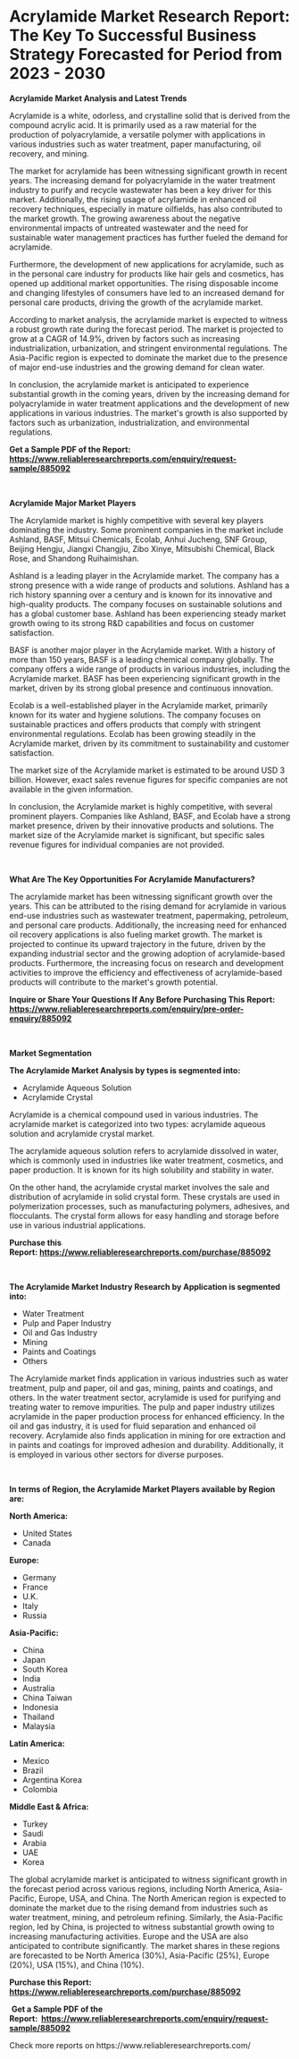 <p><h1>Acrylamide Market Research Report: The Key To Successful Business Strategy Forecasted for Period from 2023 - 2030</h1></p><p><strong>Acrylamide Market Analysis and Latest Trends</strong></p>
<p><p>Acrylamide is a white, odorless, and crystalline solid that is derived from the compound acrylic acid. It is primarily used as a raw material for the production of polyacrylamide, a versatile polymer with applications in various industries such as water treatment, paper manufacturing, oil recovery, and mining.</p><p>The market for acrylamide has been witnessing significant growth in recent years. The increasing demand for polyacrylamide in the water treatment industry to purify and recycle wastewater has been a key driver for this market. Additionally, the rising usage of acrylamide in enhanced oil recovery techniques, especially in mature oilfields, has also contributed to the market growth. The growing awareness about the negative environmental impacts of untreated wastewater and the need for sustainable water management practices has further fueled the demand for acrylamide.</p><p>Furthermore, the development of new applications for acrylamide, such as in the personal care industry for products like hair gels and cosmetics, has opened up additional market opportunities. The rising disposable income and changing lifestyles of consumers have led to an increased demand for personal care products, driving the growth of the acrylamide market.</p><p>According to market analysis, the acrylamide market is expected to witness a robust growth rate during the forecast period. The market is projected to grow at a CAGR of 14.9%, driven by factors such as increasing industrialization, urbanization, and stringent environmental regulations. The Asia-Pacific region is expected to dominate the market due to the presence of major end-use industries and the growing demand for clean water.</p><p>In conclusion, the acrylamide market is anticipated to experience substantial growth in the coming years, driven by the increasing demand for polyacrylamide in water treatment applications and the development of new applications in various industries. The market's growth is also supported by factors such as urbanization, industrialization, and environmental regulations.</p></p>
<p><strong>Get a Sample PDF of the Report:&nbsp; <a href="https://www.reliableresearchreports.com/enquiry/request-sample/885092">https://www.reliableresearchreports.com/enquiry/request-sample/885092</a></strong></p>
<p>&nbsp;</p>
<p><strong>Acrylamide Major Market Players</strong></p>
<p><p>The Acrylamide market is highly competitive with several key players dominating the industry. Some prominent companies in the market include Ashland, BASF, Mitsui Chemicals, Ecolab, Anhui Jucheng, SNF Group, Beijing Hengju, Jiangxi Changjiu, Zibo Xinye, Mitsubishi Chemical, Black Rose, and Shandong Ruihaimishan.</p><p>Ashland is a leading player in the Acrylamide market. The company has a strong presence with a wide range of products and solutions. Ashland has a rich history spanning over a century and is known for its innovative and high-quality products. The company focuses on sustainable solutions and has a global customer base. Ashland has been experiencing steady market growth owing to its strong R&D capabilities and focus on customer satisfaction.</p><p>BASF is another major player in the Acrylamide market. With a history of more than 150 years, BASF is a leading chemical company globally. The company offers a wide range of products in various industries, including the Acrylamide market. BASF has been experiencing significant growth in the market, driven by its strong global presence and continuous innovation.</p><p>Ecolab is a well-established player in the Acrylamide market, primarily known for its water and hygiene solutions. The company focuses on sustainable practices and offers products that comply with stringent environmental regulations. Ecolab has been growing steadily in the Acrylamide market, driven by its commitment to sustainability and customer satisfaction.</p><p>The market size of the Acrylamide market is estimated to be around USD 3 billion. However, exact sales revenue figures for specific companies are not available in the given information.</p><p>In conclusion, the Acrylamide market is highly competitive, with several prominent players. Companies like Ashland, BASF, and Ecolab have a strong market presence, driven by their innovative products and solutions. The market size of the Acrylamide market is significant, but specific sales revenue figures for individual companies are not provided.</p></p>
<p>&nbsp;</p>
<p><strong>What Are The Key Opportunities For Acrylamide Manufacturers?</strong></p>
<p><p>The acrylamide market has been witnessing significant growth over the years. This can be attributed to the rising demand for acrylamide in various end-use industries such as wastewater treatment, papermaking, petroleum, and personal care products. Additionally, the increasing need for enhanced oil recovery applications is also fueling market growth. The market is projected to continue its upward trajectory in the future, driven by the expanding industrial sector and the growing adoption of acrylamide-based products. Furthermore, the increasing focus on research and development activities to improve the efficiency and effectiveness of acrylamide-based products will contribute to the market's growth potential.</p></p>
<p><strong>Inquire or Share Your Questions If Any Before Purchasing This Report: <a href="https://www.reliableresearchreports.com/enquiry/pre-order-enquiry/885092">https://www.reliableresearchreports.com/enquiry/pre-order-enquiry/885092</a></strong></p>
<p>&nbsp;</p>
<p><strong>Market Segmentation</strong></p>
<p><strong>The Acrylamide Market Analysis by types is segmented into:</strong></p>
<p><ul><li>Acrylamide Aqueous Solution</li><li>Acrylamide Crystal</li></ul></p>
<p><p>Acrylamide is a chemical compound used in various industries. The acrylamide market is categorized into two types: acrylamide aqueous solution and acrylamide crystal market. </p><p>The acrylamide aqueous solution refers to acrylamide dissolved in water, which is commonly used in industries like water treatment, cosmetics, and paper production. It is known for its high solubility and stability in water.</p><p>On the other hand, the acrylamide crystal market involves the sale and distribution of acrylamide in solid crystal form. These crystals are used in polymerization processes, such as manufacturing polymers, adhesives, and flocculants. The crystal form allows for easy handling and storage before use in various industrial applications.</p></p>
<p><strong>Purchase this Report:&nbsp;<a href="https://www.reliableresearchreports.com/purchase/885092">https://www.reliableresearchreports.com/purchase/885092</a></strong></p>
<p>&nbsp;</p>
<p><strong>The Acrylamide Market Industry Research by Application is segmented into:</strong></p>
<p><ul><li>Water Treatment</li><li>Pulp and Paper Industry</li><li>Oil and Gas Industry</li><li>Mining</li><li>Paints and Coatings</li><li>Others</li></ul></p>
<p><p>The Acrylamide market finds application in various industries such as water treatment, pulp and paper, oil and gas, mining, paints and coatings, and others. In the water treatment sector, acrylamide is used for purifying and treating water to remove impurities. The pulp and paper industry utilizes acrylamide in the paper production process for enhanced efficiency. In the oil and gas industry, it is used for fluid separation and enhanced oil recovery. Acrylamide also finds application in mining for ore extraction and in paints and coatings for improved adhesion and durability. Additionally, it is employed in various other sectors for diverse purposes.</p></p>
<p>&nbsp;</p>
<p><strong>In terms of Region, the Acrylamide Market Players available by Region are:</strong></p>
<p>
    <p> <strong> North America: </strong>
        <ul>
            <li>United States</li>
            <li>Canada</li>
        </ul>
        </p> 
    <p> <strong> Europe: </strong>
        <ul>
            <li>Germany</li>
            <li>France</li>
            <li>U.K.</li>
            <li>Italy</li>
            <li>Russia</li>
        </ul>
        </p> 
    <p> <strong> Asia-Pacific: </strong>
        <ul>
            <li>China</li>
            <li>Japan</li>
            <li>South Korea</li>
            <li>India</li>
            <li>Australia</li>
            <li>China Taiwan</li>
            <li>Indonesia</li>
            <li>Thailand</li>
            <li>Malaysia</li>
        </ul>
        </p> 
    <p> <strong> Latin America: </strong>
        <ul>
            <li>Mexico</li>
            <li>Brazil</li>
            <li>Argentina Korea</li>
            <li>Colombia</li>
        </ul>
        </p> 
    <p> <strong> Middle East & Africa: </strong>
        <ul>
            <li>Turkey</li>
            <li>Saudi</li>
            <li>Arabia</li>
            <li>UAE</li>
            <li>Korea</li>
        </ul>
    </p>
    </p>
<p><p>The global acrylamide market is anticipated to witness significant growth in the forecast period across various regions, including North America, Asia-Pacific, Europe, USA, and China. The North American region is expected to dominate the market due to the rising demand from industries such as water treatment, mining, and petroleum refining. Similarly, the Asia-Pacific region, led by China, is projected to witness substantial growth owing to increasing manufacturing activities. Europe and the USA are also anticipated to contribute significantly. The market shares in these regions are forecasted to be North America (30%), Asia-Pacific (25%), Europe (20%), USA (15%), and China (10%).</p></p>
<p><strong>Purchase this Report: <a href="https://www.reliableresearchreports.com/purchase/885092">https://www.reliableresearchreports.com/purchase/885092</a></strong></p>
<p>&nbsp;<strong>Get a Sample PDF of the Report:&nbsp;&nbsp;<a href="https://www.reliableresearchreports.com/enquiry/request-sample/885092">https://www.reliableresearchreports.com/enquiry/request-sample/885092</a></strong></p>
<p><strong></strong></p>
<p>Check more reports on https://www.reliableresearchreports.com/</p>
